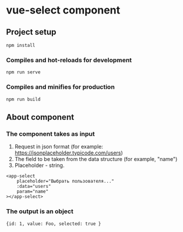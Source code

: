 # vue-select component

## Project setup
```
npm install
```

### Compiles and hot-reloads for development
```
npm run serve
```

### Compiles and minifies for production
```
npm run build
```

## About component

### The component takes as input
1. Request in json format (for example: https://jsonplaceholder.typicode.com/users)
2. The field to be taken from the data structure (for example, "name")
3. Placeholder - string.

```
<app-select
    placeholder="Выбрать пользователя..."
    :data="users"
    param="name"
></app-select>
```

### The output is an object

```
{id: 1, value: Foo, selected: true }
```